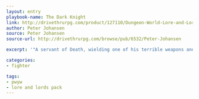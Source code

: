 ```yaml
---
layout: entry
playbook-name: The Dark Knight
link: http://drivethrurpg.com/product/127110/Dungeon-World-Lore-and-Lords-Pack
author: Peter Johansen
source: Peter Johansen
source-url: http://drivethrurpg.com/browse/pub/6532/Peter-Johansen

excerpt: '"A servant of Death, wielding one of his terrible weapons and powers in exchange for a dark price."'

categories:
- fighter

tags:
- pwyw
- lore and lords pack
---
```

